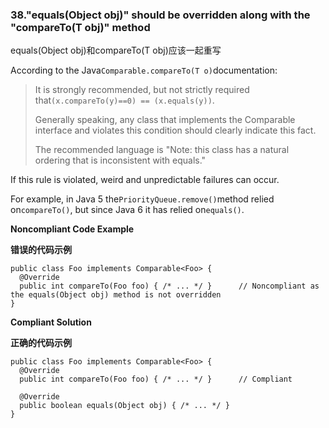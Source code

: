 
### 38."equals(Object obj)" should be overridden along with the "compareTo(T obj)" method

equals(Object obj)和compareTo(T obj)应该一起重写


According to the Java`Comparable.compareTo(T o)`documentation:

> It is strongly recommended, but not strictly required that`(x.compareTo(y)==0) == (x.equals(y))`.
> 
> Generally speaking, any class that implements the Comparable interface and violates this condition should clearly indicate this fact.
> 
> The recommended language is "Note: this class has a natural ordering that is inconsistent with equals."

If this rule is violated, weird and unpredictable failures can occur.

For example, in Java 5 the`PriorityQueue.remove()`method relied on`compareTo()`, but since Java 6 it has relied on`equals()`.

**Noncompliant Code Example**

**错误的代码示例**

```
public class Foo implements Comparable<Foo> {
  @Override
  public int compareTo(Foo foo) { /* ... */ }      // Noncompliant as the equals(Object obj) method is not overridden
}
```


**Compliant Solution**

**正确的代码示例**

```
public class Foo implements Comparable<Foo> {
  @Override
  public int compareTo(Foo foo) { /* ... */ }      // Compliant

  @Override
  public boolean equals(Object obj) { /* ... */ }
}
```


